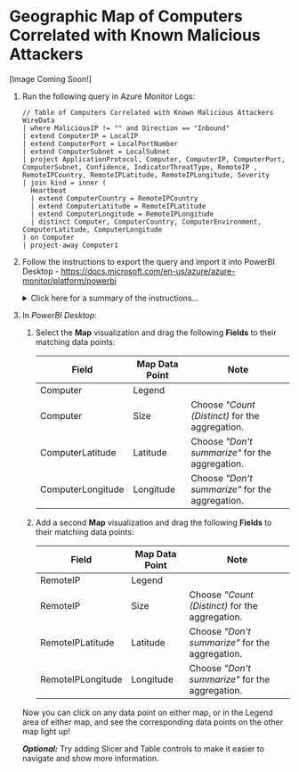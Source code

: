 # Geographic Map of Computers Correlated with Known Malicious Attackers

[Image Coming Soon!]

1. Run the following query in Azure Monitor Logs:

   ```
   // Table of Computers Correlated with Known Malicious Attackers
   WireData
   | where MaliciousIP != "" and Direction == "Inbound"
   | extend ComputerIP = LocalIP
   | extend ComputerPort = LocalPortNumber
   | extend ComputerSubnet = LocalSubnet
   | project ApplicationProtocol, Computer, ComputerIP, ComputerPort, ComputerSubnet, Confidence, IndicatorThreatType, RemoteIP , RemoteIPCountry, RemoteIPLatitude, RemoteIPLongitude, Severity
   | join kind = inner (
     Heartbeat
     | extend ComputerCountry = RemoteIPCountry 
     | extend ComputerLatitude = RemoteIPLatitude 
     | extend ComputerLongitude = RemoteIPLongitude 
     | distinct Computer, ComputerCountry, ComputerEnvironment, ComputerLatitude, ComputerLongitude
   ) on Computer
   | project-away Computer1
   ```

2. Follow the instructions to export the query and import it into PowerBI Desktop - <https://docs.microsoft.com/en-us/azure/azure-monitor/platform/powerbi>

   <details><summary>Click here for a summary of the instructions...</summary>
   <p>

   In *Azure Monitor Logs*:

   1. After running a query, in the menu bar select **Export > Power BI Query (M)** to generate a "PowerBIQuery.txt" file.

   2. Open the "PowerBIQuery.txt" text file and copy its contents.

   In *PowerBI Desktop*:

   1. In the top menu bar click on the **Get Data** button and choose **Blank Query** to open the *Query Editor* window.

   2. In the *Query Editor* window, from the top menu bar select **Advanced Editor**.

   3. In the *Advanced Editor* window paste the contents of the exported file into the query and click **Done**. You may be prompted for credentials to connect to Azure.

   4. Type in a descriptive name for the query if you wish, then click **Close and Apply** to add the dataset to the report.

   5. Create your report. If you wish to publish the report to PowerBI, in the top menu bar click on the **Publish** button.

   </p>

3. In *PowerBI Desktop*:

   1. Select the **Map** visualization and drag the following **Fields** to their matching data points:

      | Field | Map Data Point | Note |
      | --- | --- | --- |
      | Computer | Legend | |
      | Computer | Size | Choose *"Count (Distinct)* for the aggregation. |
      | ComputerLatitude | Latitude | Choose *"Don't summarize"* for the aggregation. |
      | ComputerLongitude | Longitude | Choose *"Don't summarize"* for the aggregation. |
      
    2. Add a second **Map** visualization and drag the following **Fields** to their matching data points:
      
       | Field | Map Data Point | Note |
       | --- | --- | --- |
       | RemoteIP | Legend | |
       | RemoteIP | Size | Choose *"Count (Distinct)* for the aggregation. |
       | RemoteIPLatitude | Latitude | Choose *"Don't summarize"* for the aggregation. |
       | RemoteIPLongitude | Longitude | Choose *"Don't summarize"* for the aggregation. |
      
     Now you can click on any data point on either map, or in the Legend area of either map, and see the corresponding data points on the other map light up!
     
     ***Optional:*** Try adding Slicer and Table controls to make it easier to navigate and show more information. 

   
